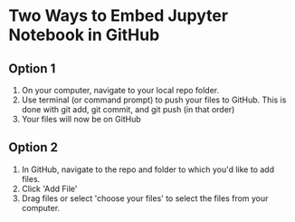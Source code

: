 # Two Ways to Embed Jupyter Notebook in GitHub

## Option 1
1. On your computer, navigate to your local repo folder.
2. Use terminal (or command prompt) to push your files to GitHub. This is done with git add, git commit, and git push (in that order)
3. Your files will now be on GitHub

## Option 2
1. In GitHub, navigate to the repo and folder to which you'd like to add files.
2. Click 'Add File'
3. Drag files or select 'choose your files' to select the files from your computer.